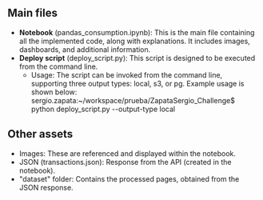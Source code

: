 ## Main files
- **Notebook** (pandas_consumption.ipynb): This is the main file containing all the implemented code, along with explanations. It includes images, dashboards, and additional information.
- **Deploy script** (deploy_script.py): This script is designed to be executed from the command line.
	- Usage: The script can be invoked from the command line, supporting three output types: local, s3, or pg. Example usage is shown below:
		sergio.zapata:~/workspace/prueba/ZapataSergio_Challenge$ python deploy_script.py --output-type local

## Other assets
- Images: These are referenced and displayed within the notebook.
- JSON (transactions.json): Response from the API (created in the notebook).
- "dataset" folder: Contains the processed pages, obtained from the JSON response.
